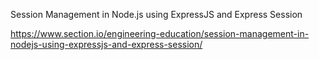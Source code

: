 Session Management in Node.js using ExpressJS and Express Session

https://www.section.io/engineering-education/session-management-in-nodejs-using-expressjs-and-express-session/
